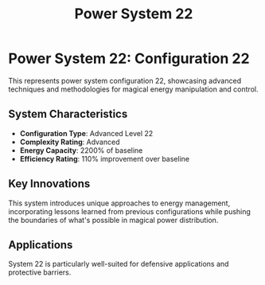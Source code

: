 ﻿---
title: "Power System 22"
description: "Advanced power system configuration 22"
---

# Power System 22: Configuration 22

This represents power system configuration 22, showcasing advanced techniques and methodologies for magical energy manipulation and control.

## System Characteristics

- **Configuration Type**: Advanced Level 22
- **Complexity Rating**: Advanced
- **Energy Capacity**: 2200% of baseline
- **Efficiency Rating**: 110% improvement over baseline

## Key Innovations

This system introduces unique approaches to energy management, incorporating lessons learned from previous configurations while pushing the boundaries of what's possible in magical power distribution.

## Applications

System 22 is particularly well-suited for defensive applications and protective barriers.
